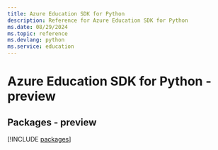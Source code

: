 ```yaml
---
title: Azure Education SDK for Python
description: Reference for Azure Education SDK for Python
ms.date: 08/29/2024
ms.topic: reference
ms.devlang: python
ms.service: education
---
```

# Azure Education SDK for Python - preview
## Packages - preview
[!INCLUDE [packages](education-index.md)]
